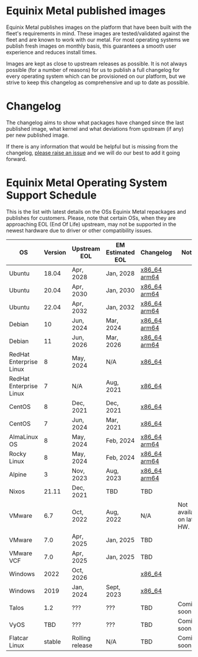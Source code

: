 # Equinix Metal published images

Equinix Metal publishes images on the platform that have been built with the fleet's requirements in mind. These images are tested/validated against the fleet and are known to work with our metal. For most operating systems we publish fresh images on monthly basis, this guarantees a smooth user experience and reduces install times.

Images are kept as close to upstream releases as possible. It is not always possible (for a number of reasons) for us to publish a full changelog for every operating system which can be provisioned on our platform, but we strive to keep this changelog as comprehensive and up to date as possible.

# Changelog

The changelog aims to show what packages have changed since the last published image, what kernel and what deviations from upstream (if any) per new published image.

If there is any information that would be helpful but is missing from the changelog, [please raise an issue](https://github.com/equinixmetal-images/changelog/issues/new) and we will do our best to add it going forward.

# Equinix Metal Operating System Support Schedule

This is the list with latest details on the OSs Equinix Metal repackages and publishes for customers. Please, note that certain OSs, when they are approaching EOL (End Of Life) upstream, may not be supported in the newest hardware due to driver or other compatibility issues.

| OS         | Version | Upstream EOL | EM Estimated EOL |  Changelog | Notes |
| ---        | --- | --- | --- | --- | --- |
| Ubuntu     | 18.04 | Apr, 2028 | Jan, 2028 | [x86_64](ubuntu/x86_64/18_04.md) [arm64](ubuntu/aarch64/18_04.md) | |
| Ubuntu     | 20.04 | Apr, 2030 | Jan, 2030 | [x86_64](ubuntu/x86_64/20_04.md) [arm64](ubuntu/aarch64/20_04.md) | |
| Ubuntu     | 22.04 | Apr, 2032 | Jan, 2032 | [x86_64](ubuntu/x86_64/22_04.md) [arm64](ubuntu/aarch64/22_04.md) | |
| Debian     | 10    | Jun, 2024 | Mar, 2024 | [x86_64](debian/x86_64/10.md) [arm64](debian/aarch64/10.md) | |
| Debian     | 11    | Jun, 2026 | Mar, 2026 | [x86_64](debian/x86_64/11.md) [arm64](debian/aarch64/11.md) | |
| RedHat Enterprise Linux | 8     | May, 2024 | N/A  | [x86_64](rhel/x86_64/8.md) | |
| RedHat Enterprise Linux | 7     | N/A | Aug, 2021  | [x86_64](rhel/x86_64/7.md) | |
| CentOS     | 8     | Dec, 2021 | Dec, 2021  | [x86_64](centos/x86_64/8.md) | |
| CentOS     | 7     | Jun, 2024 | Mar, 2021  | [x86_64](centos/x86_64/7.md) | |
| AlmaLinux OS | 8     | May, 2024 | Feb, 2024  | [x86_64](alma/x86_64/8.md) [arm64](alma/aarch64/8.md) | |
| Rocky Linux     | 8     | May, 2024 | Feb, 2024  | [x86_64](rocky/x86_64/8.md) [arm64](rocky/aarch64/8.md) | |
| Alpine     | 3     | Nov, 2023 | Aug, 2023 | [x86_64](alpine/x86_64/3.md) [arm64](alpine/aarch64/3.md) | |
| Nixos      | 21.11 | Dec, 2021 | TBD  | TBD | |
| VMware     | 6.7   | Oct, 2022 | Aug, 2022  | N/A | Not available on latest HW. |
| VMware     | 7.0   | Apr, 2025 | Jan, 2025  | TBD | |
| VMware VCF | 7.0   | Apr, 2025 | Jan, 2025  | TBD | |
| Windows    | 2022  | Oct, 2026 |  | [x86_64](windows/x86_64/2022.md) | |
| Windows    | 2019  | Jan, 2024 | Sept, 2023  | [x86_64](windows/x86_64/2019.md) | |
| Talos      | 1.2   | ??? | ???  | TBD | Coming soon |
| VyOS       | TBD   | ??? | ???  | TBD | Coming soon |
| Flatcar Linux    |stable | Rolling release | N/A  | TBD | Coming soon |

